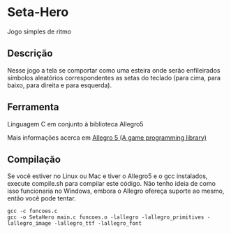 <h1>Seta-Hero</h1>
Jogo simples de ritmo

## Descrição

Nesse jogo a tela se comportar como uma esteira onde serão enfileirados símbolos aleatórios correspondentes as setas do teclado (para cima, para baixo, para direita e para esquerda).
## Ferramenta

Linguagem C em conjunto à biblioteca Allegro5

Mais informações acerca em [Allegro 5 (A game programming library)](http://liballeg.org/)
## Compilação

Se você estiver no Linux ou Mac e tiver o Allegro5 e o gcc instalados, execute compile.sh para compilar este código. Não tenho ideia de como isso funcionaria no Windows, embora o Allegro ofereça suporte ao mesmo, então você pode tentar.

```
gcc -c funcoes.c
gcc -o SetaHero main.c funcoes.o -lallegro -lallegro_primitives -lallegro_image -lallegro_ttf -lallegro_font
```
